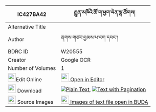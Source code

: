 |IC427BA42|རྒྱུན་མཁོའི་ཆོ་ག་ཕྱག་ལེན་སྣ་ཚོགས། 
| --- | --- 
|Alternative Title |
|Author| ནགས་གཙང་བྱམས་པ་ངག་དབང་།
|BDRC ID | W20555
|Creator | Google OCR
|Number of Volumes| 1
|<img width="25" src="https://img.icons8.com/color/25/000000/edit-property.png">Edit Online| [<img width="25" src="https://avatars.githubusercontent.com/u/45091458?s=200&v=4"> Open in Editor](http://editor.openpecha.org/IC427BA42)
|<img width="25" src="https://img.icons8.com/fluent/48/000000/download-2.png"/>  Download | [![](https://img.icons8.com/color/20/000000/txt.png)Plain Text](https://github.com/Openpecha/IC427BA42/releases/download/v1/gyunkho_i_choga_chaklen_natsok_plain_IC427BA42.zip), [![](https://img.icons8.com/color/20/000000/txt.png)Text with Pagination](https://github.com/Openpecha/IC427BA42/releases/download/v1/gyunkho_i_choga_chaklen_natsok_pages_IC427BA42.zip)
|<img width="25" src="https://img.icons8.com/plasticine/100/000000/pictures-folder.png"/>  Source Images | [<img width="25" src="https://library.bdrc.io/icons/BUDA-small.svg"> Images of text file open in BUDA](https://library.bdrc.io/show/bdr:W20555)